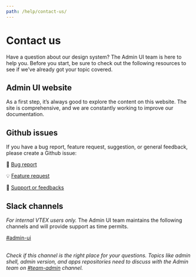```yaml
---
path: /help/contact-us/
---
```


# Contact us

Have a question about our design system? The Admin UI team is here to help you. Before you start, be sure to check out the following resources to see if we’ve already got your topic covered.

## Admin UI website

As a first step, it’s always good to explore the content on this website. The site is comprehensive, and we are constantly working to improve our documentation.

## Github issues

If you have a bug report, feature request, suggestion, or general feedback, please create a Github issue:

🐞 [Bug report](https://github.com/vtex/onda/issues/new?assignees=&labels=&template=bug_report.md)<br>

💡 [Feature request](https://github.com/vtex/onda/issues/new?assignees=&labels=&template=feature_request.md)<br>

💬 [Support or feedbacks](https://github.com/vtex/onda/issues/new?assignees=&labels=&template=support-question.md)

## Slack channels

_For internal VTEX users only._ The Admin UI team maintains the following channels and will provide support as time permits.

[#admin-ui](https://vtex.slack.com/archives/C01DVTFA4VA)<br>
<br>

_Check if this channel is the right place for your questions. Topics like admin shell, admin version, and apps repositories need to discuss with the Admin team on [#team-admin](https://vtex.slack.com/archives/C0170C2TTDY) channel._
